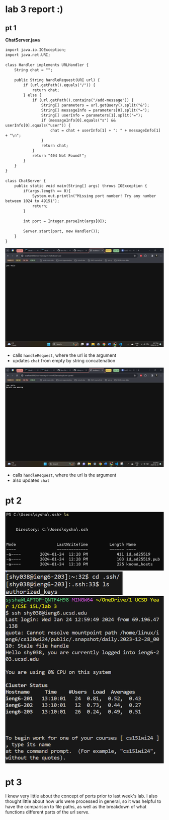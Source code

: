 # lab 3 report :)

## pt 1

**ChatServer.java**
```
import java.io.IOException;
import java.net.URI;

class Handler implements URLHandler {
    String chat = "";

    public String handleRequest(URI url) {
        if (url.getPath().equals("/")) {
            return chat;
        } else {
            if (url.getPath().contains("/add-message")) {
                String[] parameters = url.getQuery().split("&");
                String[] messageInfo = parameters[0].split("=");
                String[] userInfo = parameters[1].split("=");
                if (messageInfo[0].equals("s") && userInfo[0].equals("user")) {
                    chat = chat + userInfo[1] + ": " + messageInfo[1] + "\n";
                }
                return chat;
            }
            return "404 Not Found!";
        }
    }
}

class ChatServer {
    public static void main(String[] args) throws IOException {
        if(args.length == 0){
            System.out.println("Missing port number! Try any number between 1024 to 49151");
            return;
        }

        int port = Integer.parseInt(args[0]);

        Server.start(port, new Handler());
    }
}
```

![Image](chatserver1.png)
- calls `handleRequest`, where the url is the argument
- updates `chat` from empty by string concatenation

![Image](chatserver2.png)
- calls `handleRequest`, where the url is the argument
- also updates `chat`

# pt 2
![Image](ls-key-paths.png)
![Image](ls-key-path-public.png)
![Image](ieng-no-pw.png)

# pt 3
I knew very little about the concept of ports prior to last week's lab. I also thought little about how urls were processed in general, so it was helpful to have the comparison to file paths, as well as the breakdown of what functions different parts of the url serve.

